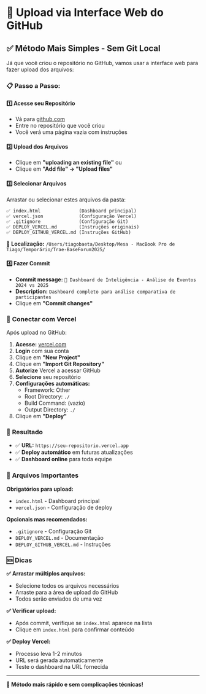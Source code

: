 # 🚀 Upload via Interface Web do GitHub

## ✅ **Método Mais Simples - Sem Git Local**

Já que você criou o repositório no GitHub, vamos usar a interface web para fazer upload dos arquivos:

### 📋 **Passo a Passo:**

#### **1️⃣ Acesse seu Repositório**
- Vá para [github.com](https://github.com)
- Entre no repositório que você criou
- Você verá uma página vazia com instruções

#### **2️⃣ Upload dos Arquivos**
- Clique em **"uploading an existing file"** ou
- Clique em **"Add file" → "Upload files"**

#### **3️⃣ Selecionar Arquivos**
Arrastar ou selecionar estes arquivos da pasta:
```
✅ index.html              (Dashboard principal)
✅ vercel.json             (Configuração Vercel)
✅ .gitignore              (Configuração Git)
✅ DEPLOY_VERCEL.md        (Instruções originais)
✅ DEPLOY_GITHUB_VERCEL.md (Instruções GitHub)
```

**📁 Localização:** 
`/Users/tiagobaeta/Desktop/Mesa - MacBook Pro de Tiago/Temporário/Trae-BaseForum2025/`

#### **4️⃣ Fazer Commit**
- **Commit message:** `🎉 Dashboard de Inteligência - Análise de Eventos 2024 vs 2025`
- **Description:** `Dashboard completo para análise comparativa de participantes`
- Clique em **"Commit changes"**

### 🔗 **Conectar com Vercel**

Após upload no GitHub:

1. **Acesse:** [vercel.com](https://vercel.com)
2. **Login** com sua conta
3. Clique em **"New Project"**
4. Clique em **"Import Git Repository"**
5. **Autorize** Vercel a acessar GitHub
6. **Selecione** seu repositório
7. **Configurações automáticas:**
   - Framework: Other
   - Root Directory: `./`
   - Build Command: (vazio)
   - Output Directory: `./`
8. Clique em **"Deploy"**

### 🎯 **Resultado**
- ✅ **URL:** `https://seu-repositorio.vercel.app`
- ✅ **Deploy automático** em futuras atualizações
- ✅ **Dashboard online** para toda equipe

### 📝 **Arquivos Importantes**

**Obrigatórios para upload:**
- `index.html` - Dashboard principal
- `vercel.json` - Configuração de deploy

**Opcionais mas recomendados:**
- `.gitignore` - Configuração Git
- `DEPLOY_VERCEL.md` - Documentação
- `DEPLOY_GITHUB_VERCEL.md` - Instruções

### 🆘 **Dicas**

**✅ Arrastar múltiplos arquivos:**
- Selecione todos os arquivos necessários
- Arraste para a área de upload do GitHub
- Todos serão enviados de uma vez

**✅ Verificar upload:**
- Após commit, verifique se `index.html` aparece na lista
- Clique em `index.html` para confirmar conteúdo

**✅ Deploy Vercel:**
- Processo leva 1-2 minutos
- URL será gerada automaticamente
- Teste o dashboard na URL fornecida

---

**🎉 Método mais rápido e sem complicações técnicas!**